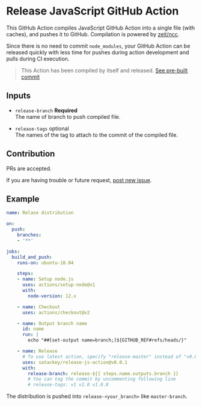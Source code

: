 # Release JavaScript GitHub Action

This GitHub Action compiles JavaScript GitHub Action into a single file (with caches), and pushes it to GitHub.
Compilation is powered by [zeit/ncc](https://github.com/zeit/ncc).

Since there is no need to commit `node_modules`, your GitHub Action can be released quickly
with less time for pushes during action development and pulls during CI execution.

> This Action has been compiled by itself and released.
> [See pre-built commit](https://github.com/satackey/release-js-action/tree/release-master)

## Inputs
- `release-branch` **Required**  
    The name of branch to push compiled file.

- `release-tags` optional  
    The names of the tag to attach to the commit of the compiled file.

## Contribution
PRs are accepted.

If you are having trouble or future request, [post new issue](https://github.com/satackey/release-js-action/issues/new).

## Example
```yaml
name: Relase distribution

on:
  push:
    branches:
    - '**'

jobs:
  build_and_push:
    runs-on: ubuntu-18.04

    steps:
    - name: Setup node.js
      uses: actions/setup-node@v1
      with:
        node-version: 12.x

    - name: Checkout
      uses: actions/checkout@v2

    - name: Output branch name
      id: name
      run: |
        echo "##[set-output name=branch;]${GITHUB_REF#refs/heads/}"

    - name: Release
      # To use latest action, specify "release-master" instead of "v0.0.1"
      uses: satackey/release-js-action@v0.0.1
      with:
        release-branch: release-${{ steps.name.outputs.branch }}
        # You can tag the commit by uncommenting following line
        # release-tags: v1 v1.0 v1.0.0
```

The distribution is pushed into `release-<your_branch>` like `master-branch`.

